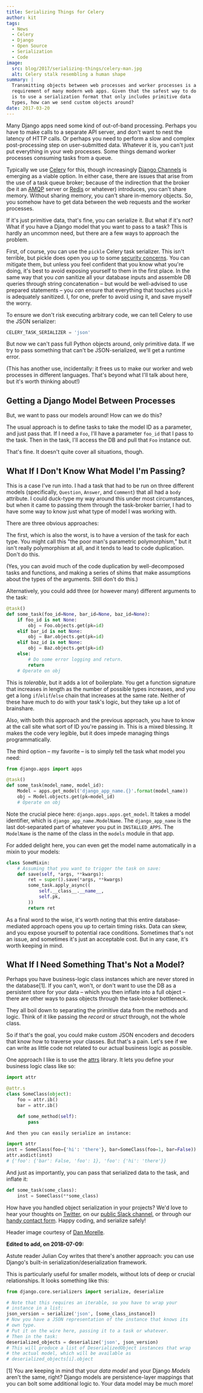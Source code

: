 ```yaml
---
title: Serializing Things for Celery
author: kit
tags:
  - News
  - Celery
  - Django
  - Open Source
  - Serialization
  - Code
image:
  src: blog/2017/serializing-things/celery-man.jpg
  alt: Celery stalk resembling a human shape
summary: |
  Transmitting objects between web processes and worker processes is a
  requirement of many modern web apps. Given that the safest way to do so
  is to use a serialization format that only includes primitive data
  types, how can we send custom objects around?
date: 2017-03-20
---
```


Many Django apps need some kind of out-of-band processing. Perhaps you
have to make calls to a separate API server, and don't want to nest the
latency of HTTP calls. Or perhaps you need to perform a slow and complex
post-processing step on user-submitted data. Whatever it is, you can't
just put everything in your web processes. Some things demand worker
processes consuming tasks from a queue.

Typically we use [Celery] for this, though increasingly [Django
Channels] is emerging as a viable option. In either case, there are
issues that arise from the use of a task queue broker; because of the
indirection that the broker (be it an [AMQP] server or [Redis] or
whatever) introduces, you can't share memory. Without sharing memory,
you can't share in-memory objects. So, you somehow have to get data
between the web requests and the worker processes.

If it's just primitive data, that's fine, you can serialize it. But what
if it's not? What if you have a Django model that you want to pass to a
task? This is hardly an uncommon need, but there are a few ways to
approach the problem.

First, of course, you can use the `pickle` Celery task serializer. This
isn't terrible, but pickle does open you up to some [security concerns].
You can mitigate them, but unless you feel confident that you know what
you're doing, it's best to avoid exposing yourself to them in the first
place. In the same way that you *can* sanitize all your database inputs
and assemble DB queries through string concatenation – but would be
well-advised to use prepared statements – you *can* ensure that
everything that touches `pickle` is adequately sanitized. I, for one,
prefer to avoid using it, and save myself the worry.

To ensure we don't risk executing arbitrary code, we can tell Celery to
use the JSON serializer:

```python
CELERY_TASK_SERIALIZER = 'json'
```

But now we can't pass full Python objects around, only primitive data.
If we try to pass something that can't be JSON-serialized, we'll get a
runtime error.

(This has another use, incidentally: it frees us to make our worker and
web processes in different languages. That's beyond what I'll talk about
here, but it's worth thinking about!)

[Celery]: http://docs.celeryproject.org/en/latest/index.html
[Django Channels]: https://channels.readthedocs.io/en/stable/
[AMQP]: https://www.rabbitmq.com/
[Redis]: https://redis.io/
[security concerns]: https://blog.nelhage.com/2011/03/exploiting-pickle/

## Getting a Django Model Between Processes

But, we want to pass our models around! How can we do this?

The usual approach is to define tasks to take the model ID as a
parameter, and just pass that. If I need a `Foo`, I'll have a parameter
`foo_id` that I pass to the task. Then in the task, I'll access the DB
and pull that `Foo` instance out.

That's fine. It doesn't quite cover all situations, though.

## What If I Don't Know What Model I'm Passing?

This is a case I've run into. I had a task that had to be run on three
different models (specifically, `Question`, `Answer`, and `Comment`)
that all had a `body` attribute. I could duck-type my way around this
under most circumstances, but when it came to passing them through the
task-broker barrier, I had to have some way to know just what type of
model I was working with.

There are three obvious approaches:

The first, which is also the worst, is to have a version of the task for
each type. You might call this "the poor man's parametric polymorphism,"
but it isn't really polymorphism at all, and it tends to lead to code
duplication. Don't do this.

(Yes, you can avoid much of the code duplication by well-decomposed
tasks and functions, and making a series of shims that make assumptions
about the types of the arguments. Still don't do this.)

Alternatively, you could add three (or however many) different arguments
to the task:

```python
@task()
def some_task(foo_id=None, bar_id=None, baz_id=None):
    if foo_id is not None:
        obj = Foo.objects.get(pk=id)
    elif bar_id is not None:
        obj = Bar.objects.get(pk=id)
    elif baz_id is not None:
        obj = Baz.objects.get(pk=id)
    else:
        # Do some error logging and return.
        return
    # Operate on obj
```

This is *tolerable*, but it adds a lot of boilerplate. You get a
function signature that increases in length as the number of possible
types increases, and you get a long `if`/`elif`/`else` chain that
increases at the same rate. Neither of these have much to do with your
task's logic, but they take up a lot of brainshare.

Also, with both this approach and the previous approach, you have to
know at the call site what sort of ID you're passing in. This is a mixed
blessing. It makes the code very legible, but it does impede managing
things programmatically.

The third option – my favorite – is to simply tell the task what model
you need:

```python
from django.apps import apps

@task()
def some_task(model_name, model_id):
    Model = apps.get_model('django_app_name.{}'.format(model_name))
    obj = Model.objects.get(pk=model_id)
    # Operate on obj
```

Note the crucial piece here: `django.apps.apps.get_model`. It takes a
model identifier, which is `django_app_name.ModelName`. The
`django_app_name` is the last dot-separated part of whatever you put in
`INSTALLED_APPS`. The `ModelName` is the name of the class in the
`models` module in that app.

For added delight here, you can even get the model name automatically in
a mixin to your models:

```python
class SomeMixin:
    # Assuming that you want to trigger the task on save:
    def save(self, *args, **kwargs):
        ret = super().save(*args, **kwargs)
        some_task.apply_async((
            self.__class__.__name__,
            self.pk,
        ))
        return ret
```

As a final word to the wise, it's worth noting that this entire
database-mediated approach opens you up to certain timing risks. Data
can skew, and you expose yourself to potential race conditions.
Sometimes that's not an issue, and sometimes it's just an acceptable
cost. But in any case, it's worth keeping in mind.

## What If I Need Something That's Not a Model?

Perhaps you have business-logic class instances which are never stored
in the database[1]. If you can't, won't, or don't want to use the DB as
a persistent store for your data – which you then inflate into a full
object – there are other ways to pass objects through the task-broker
bottleneck.

They all boil down to separating the primitive data from the methods and
logic. Think of it like passing the *record* or *struct* through, not
the whole class.

So if that's the goal, you could make custom JSON encoders and decoders
that know how to traverse your classes. But that's a pain. Let's see if
we can write as little code not related to our actual business logic as
possible.

One approach I like is to use the [attrs] library. It lets you define
your business logic class like so:

```python
import attr

@attr.s
class SomeClass(object):
    foo = attr.ib()
    bar = attr.ib()

    def some_method(self):
        pass

And then you can easily serialize an instance:

import attr
inst = SomeClass(foo={'hi': 'there'}, bar=SomeClass(foo=1, bar=False))
attr.asdict(inst)
# {'foo': {'bar': False, 'foo': 1}, 'foo': {'hi': 'there'}}
```

And just as importantly, you can pass that serialized data to the task,
and inflate it:

```python
def some_task(some_class):
    inst = SomeClass(**some_class)
```

How have you handled object serialization in your projects? We'd love to
hear your thoughts on [Twitter], on our [public Slack channel], or
through our [handy contact form]. Happy coding, and serialize safely!

Header image courtesy of [Dan Morelle].

**Edited to add, on 2018-07-09:**

Astute reader Julian Coy writes that there's another approach: you can
use Django's built-in serialization/deserialization framework.

This is particularly useful for smaller models, without lots of deep or
crucial relationships. It looks something like this:

```python
from django.core.serializers import serialize, deserialize

# Note that this requires an iterable, so you have to wrap your
# instance in a list:
json_version = serialize('json', [some_class_instance])
# Now you have a JSON representation of the instance that knows its
# own type.
# Put it on the wire here, passing it to a task or whatever.
# Then in the task:
deserialized_objects = deserialize('json', json_version)
# This will produce a list of DeserializedObject instances that wrap
# the actual model, which will be available as
# deserialized_objects[i].object
```

[1] You are keeping in mind that your *data model* and your Django
*Models* aren't the same, right? Django models are persistence-layer
mappings that you can bolt some additional logic to. Your data model may
be much more!

[attrs]: https://attrs.readthedocs.io/en/stable/
[Twitter]: https://twitter.com/oddbird
[public Slack channel]: http://friends.oddbird.net
[handy contact form]: /contact/
[Dan Morelle]: https://www.flickr.com/photos/doodledan/5623812207/in/photolist-9yXvrr-9W139J-rPYrZp-7BkxKT-aWPwCP-pkqpEu-8iimgZ-pkpuKF-pkqpm1-nvKV6q-4mVgtJ-pzSGYY-6qjB4E-pBVzNr-8JG1Ja-6qfuMn-pBTApN-bo34GB-pBUVaK-7NVtXW-5XJRQK-dM3hhG-aWPxoT-dQD6zK-pBURD6-pBVjRH-9VXd56-5x1PMy-7NVt7U-5qMsjU-pkqPdu-pkqWKT-4vkwsh-8WvmVA-3NBhJG-pkqCzq-pBD7rv-aWPvP4-pBUNx6-dLWDRk-7NRvR6-aWPuQB-7jnkHb-8oZuCB-DPKaV-pkqtML-pdG1Hz-6qfsrZ-pBCy9e-8Zhx4A
